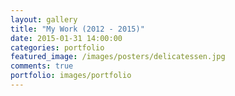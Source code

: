 ```yaml
---
layout: gallery
title: "My Work (2012 - 2015)"
date: 2015-01-31 14:00:00
categories: portfolio
featured_image: /images/posters/delicatessen.jpg
comments: true
portfolio: images/portfolio
---
```


